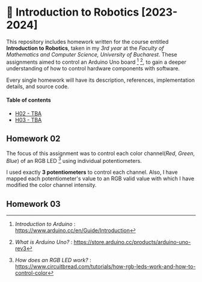 # 🤖 Introduction to Robotics [2023-2024]

This repository includes homework written for the course entitled **Introduction to Robotics**, taken in my _3rd year_ at the _Faculty of Mathematics and Computer Science, University of Bucharest_. These assignments aimed to control an Arduino Uno board [^1] [^2], to gain a deeper understanding of how to control hardware components with software. 

Every single homework will have its description, references, implementation details, and source code. 

#### Table of contents
- [H02 - TBA](#homework-02)
- [H03 - TBA](#homework-03)

## Homework 02
The focus of this assignment was to control each color channel(_Red_, _Green_, _Blue_) of an RGB LED [^3] using individual potentiometers. 

I used exactly **3 potentiometers** to control each channel. Also, I have mapped each potentiometer's value to an RGB valid value with which I have modified the color channel intensity.

## Homework 03


[^1]: _Introduction to Arduino_ : https://www.arduino.cc/en/Guide/Introduction
[^2]: _What is Arduino Uno?_ : https://store.arduino.cc/products/arduino-uno-rev3
[^3]: _How does an RGB LED work?_ : https://www.circuitbread.com/tutorials/how-rgb-leds-work-and-how-to-control-color
